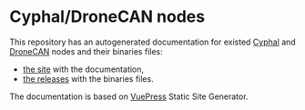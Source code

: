 # Cyphal/DroneCAN nodes

This repository has an autogenerated documentation for existed [Cyphal](https://opencyphal.org/) and [DroneCAN](https://dronecan.github.io/) nodes and their binaries files:

- [the site](https://docs.raccoonlab.co/guide/) with the documentation,
- [the releases](https://github.com/RaccoonlabDev/docs/releases) with the binaries files.

The documentation is based on [VuePress](https://vuepress.vuejs.org/) Static Site Generator.
